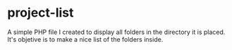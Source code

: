 # project-list
A simple PHP file I created to display all folders in the directory it is placed. It's objetive is to make a nice list of the folders inside.
